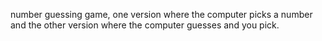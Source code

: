 number guessing game, one version where the computer picks a number and the other version where the computer guesses and you pick. 

